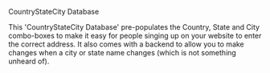 CountryStateCity Database

This 'CountryStateCity Database' pre-populates the Country, State and City combo-boxes to make it easy for people singing up on your website to enter the correct address. 
It also comes with a backend to allow you to make changes when a city or state name changes (which is not something unheard of).
